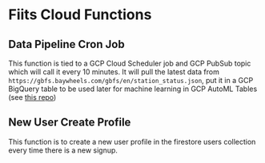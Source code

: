 # Fiits Cloud Functions

## Data Pipeline Cron Job

This function is tied to a GCP Cloud Scheduler job and GCP PubSub topic which will call it every 10 minutes. It will pull the latest data from `https://gbfs.baywheels.com/gbfs/en/station_status.json`, put it in a GCP BigQuery table to be used later for machine learning in GCP AutoML Tables (see [this repo](https://github.com/bwhiting2356/fiits-inventory-prediction))

## New User Create Profile

This function is to create a new user profile in the firestore users collection every time there is a new signup.
